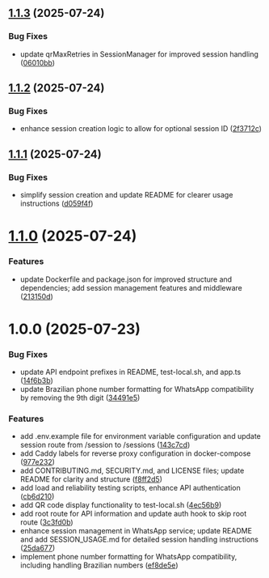 ## [1.1.3](https://github.com/tictic-dev/whatsapp/compare/v1.1.2...v1.1.3) (2025-07-24)


### Bug Fixes

* update qrMaxRetries in SessionManager for improved session handling ([06010bb](https://github.com/tictic-dev/whatsapp/commit/06010bb686a611765ba8ee7912fca573b1cbff69))

## [1.1.2](https://github.com/tictic-dev/whatsapp/compare/v1.1.1...v1.1.2) (2025-07-24)


### Bug Fixes

* enhance session creation logic to allow for optional session ID ([2f3712c](https://github.com/tictic-dev/whatsapp/commit/2f3712c9c448d1b78008365d69bfc91a64fb8ecd))

## [1.1.1](https://github.com/tictic-dev/whatsapp/compare/v1.1.0...v1.1.1) (2025-07-24)


### Bug Fixes

* simplify session creation and update README for clearer usage instructions ([d059f4f](https://github.com/tictic-dev/whatsapp/commit/d059f4f893c7eadedf0e7468621abfec2bce2c83))

# [1.1.0](https://github.com/tictic-dev/whatsapp/compare/v1.0.0...v1.1.0) (2025-07-24)


### Features

* update Dockerfile and package.json for improved structure and dependencies; add session management features and middleware ([213150d](https://github.com/tictic-dev/whatsapp/commit/213150d89c7afbcdf3f9b0d2ae3b278f0183da88))

# 1.0.0 (2025-07-23)


### Bug Fixes

* update API endpoint prefixes in README, test-local.sh, and app.ts ([14f6b3b](https://github.com/tictic-dev/whatsapp/commit/14f6b3befd571a2766c11e83b703d432153dadf4))
* update Brazilian phone number formatting for WhatsApp compatibility by removing the 9th digit ([34491e5](https://github.com/tictic-dev/whatsapp/commit/34491e5549b3e4c64bac9b247d9dde46d178e28b))


### Features

* add .env.example file for environment variable configuration and update session route from /session to /sessions ([143c7cd](https://github.com/tictic-dev/whatsapp/commit/143c7cd971aae6d39d0531ef391db33e5ab79562))
* add Caddy labels for reverse proxy configuration in docker-compose ([977e232](https://github.com/tictic-dev/whatsapp/commit/977e23246ee4558428c4cdb1c49b54bcb0cc8bec))
* add CONTRIBUTING.md, SECURITY.md, and LICENSE files; update README for clarity and structure ([f8ff2d5](https://github.com/tictic-dev/whatsapp/commit/f8ff2d581f0c73ae3e1bbcb125e4dbba56d7e7ba))
* add load and reliability testing scripts, enhance API authentication ([cb6d210](https://github.com/tictic-dev/whatsapp/commit/cb6d2104a95ff5bc502bbe64b0b84ce7d2da9c01))
* add QR code display functionality to test-local.sh ([4ec56b9](https://github.com/tictic-dev/whatsapp/commit/4ec56b9b774d598c34784c1b31185d94071377a3))
* add root route for API information and update auth hook to skip root route ([3c3fd0b](https://github.com/tictic-dev/whatsapp/commit/3c3fd0bfecb9861fc853070074a72a7d78f24d5e))
* enhance session management in WhatsApp service; update README and add SESSION_USAGE.md for detailed session handling instructions ([25da677](https://github.com/tictic-dev/whatsapp/commit/25da677976d071875b58bb5a45941a4659a0ae6b))
* implement phone number formatting for WhatsApp compatibility, including handling Brazilian numbers ([ef8de5e](https://github.com/tictic-dev/whatsapp/commit/ef8de5ea7ddec3b46554d264d89f9927d648ddb6))
